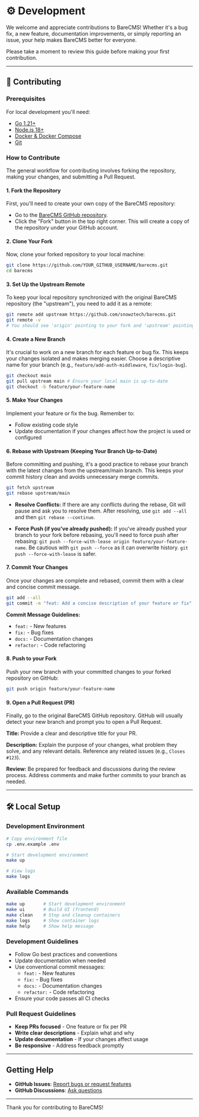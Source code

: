 # ⚙️ Development

We welcome and appreciate contributions to BareCMS! Whether it's a bug fix, a new feature, documentation improvements, or simply reporting an issue, your help makes BareCMS better for everyone.

Please take a moment to review this guide before making your first contribution.

---

## 🤝 Contributing

### Prerequisites

For local development you'll need:

- [Go 1.21+](https://golang.org/)
- [Node.js 18+](https://nodejs.org/)
- [Docker & Docker Compose](https://docs.docker.com/get-docker/)
- [Git](https://git-scm.com/)

### How to Contribute

The general workflow for contributing involves forking the repository, making your changes, and submitting a Pull Request.

#### 1. Fork the Repository

First, you'll need to create your own copy of the BareCMS repository:

- Go to the [BareCMS GitHub repository](https://github.com/snowztech/barecms).
- Click the "Fork" button in the top right corner. This will create a copy of the repository under your GitHub account.

#### 2. Clone Your Fork

Now, clone your forked repository to your local machine:

```bash
git clone https://github.com/YOUR_GITHUB_USERNAME/barecms.git
cd barecms
```

#### 3. Set Up the Upstream Remote

To keep your local repository synchronized with the original BareCMS repository (the "upstream"), you need to add it as a remote:

```bash
git remote add upstream https://github.com/snowztech/barecms.git
git remote -v
# You should see 'origin' pointing to your fork and 'upstream' pointing to the main BareCMS repo.
```

#### 4. Create a New Branch

It's crucial to work on a new branch for each feature or bug fix. This keeps your changes isolated and makes merging easier. Choose a descriptive name for your branch (e.g., `feature/add-auth-middleware`, `fix/login-bug`).

```bash
git checkout main
git pull upstream main # Ensure your local main is up-to-date
git checkout -b feature/your-feature-name
```

#### 5. Make Your Changes

Implement your feature or fix the bug. Remember to:

- Follow existing code style
- Update documentation if your changes affect how the project is used or configured

#### 6. Rebase with Upstream (Keeping Your Branch Up-to-Date)

Before committing and pushing, it's a good practice to rebase your branch with the latest changes from the upstream/main branch. This keeps your commit history clean and avoids unnecessary merge commits.

```bash
git fetch upstream
git rebase upstream/main
```

- **Resolve Conflicts:** If there are any conflicts during the rebase, Git will pause and ask you to resolve them. After resolving, use `git add --all` and then `git rebase --continue`.

- **Force Push (if you've already pushed):** If you've already pushed your branch to your fork before rebasing, you'll need to force push after rebasing: `git push --force-with-lease origin feature/your-feature-name`. Be cautious with `git push --force` as it can overwrite history. `git push --force-with-lease` is safer.

#### 7. Commit Your Changes

Once your changes are complete and rebased, commit them with a clear and concise commit message.

```bash
git add --all
git commit -m "feat: Add a concise description of your feature or fix"
```

**Commit Message Guidelines:**

- `feat:` - New features
- `fix:` - Bug fixes
- `docs:` - Documentation changes
- `refactor:` - Code refactoring

#### 8. Push to your Fork

Push your new branch with your committed changes to your forked repository on GitHub:

```bash
git push origin feature/your-feature-name
```

#### 9. Open a Pull Request (PR)

Finally, go to the original BareCMS GitHub repository. GitHub will usually detect your new branch and prompt you to open a Pull Request.

**Title:** Provide a clear and descriptive title for your PR.

**Description:** Explain the purpose of your changes, what problem they solve, and any relevant details. Reference any related issues (e.g., `Closes #123`).

**Review:** Be prepared for feedback and discussions during the review process. Address comments and make further commits to your branch as needed.

---

## 🛠️ Local Setup

### Development Environment

```bash
# Copy environment file
cp .env.example .env

# Start development environment
make up

# View logs
make logs
```

### Available Commands

```bash
make up       # Start development environment
make ui       # Build UI (frontend)
make clean    # Stop and cleanup containers
make logs     # Show container logs
make help     # Show help message
```

### Development Guidelines

- Follow Go best practices and conventions
- Update documentation when needed
- Use conventional commit messages:
  - `feat:` - New features
  - `fix:` - Bug fixes
  - `docs:` - Documentation changes
  - `refactor:` - Code refactoring
- Ensure your code passes all CI checks

### Pull Request Guidelines

- **Keep PRs focused** - One feature or fix per PR
- **Write clear descriptions** - Explain what and why
- **Update documentation** - If your changes affect usage
- **Be responsive** - Address feedback promptly

---

## Getting Help

- **GitHub Issues**: [Report bugs or request features](https://github.com/snowztech/barecms/issues)
- **GitHub Discussions**: [Ask questions](https://github.com/snowztech/barecms/discussions)

---

Thank you for contributing to BareCMS!
